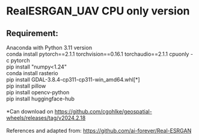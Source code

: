 # RealESRGAN_UAV CPU only version
## Requirement:<br />
Anaconda with Python 3.11 version<br />
conda install pytorch==2.1.1 torchvision==0.16.1 torchaudio==2.1.1 cpuonly -c pytorch<br />
pip install "numpy<1.24"<br />
conda install rasterio<br />
pip install GDAL-3.8.4-cp311-cp311-win_amd64.whl[*]<br />
pip install pillow<br />
pip install opencv-python<br />
pip install huggingface-hub<br />
<br />
*Can download on https://github.com/cgohlke/geospatial-wheels/releases/tag/v2024.2.18
<br />
<br />
References and adapted from: https://github.com/ai-forever/Real-ESRGAN
